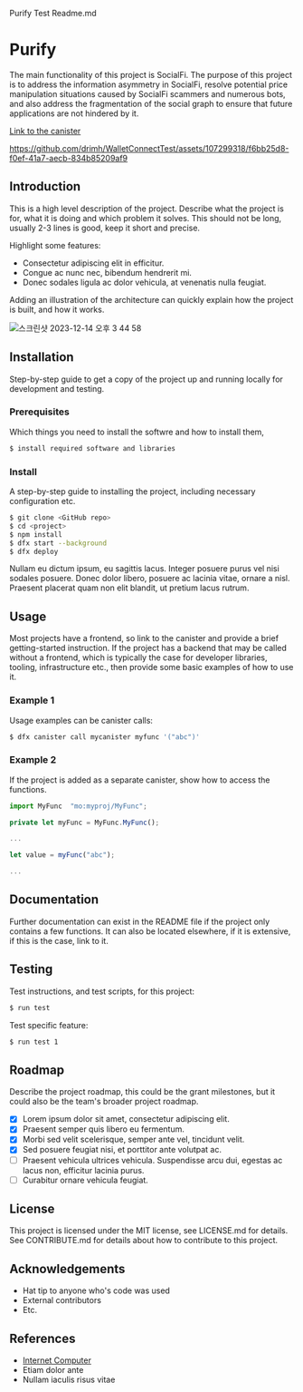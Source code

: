 Purify Test Readme.md 

# Purify
The main functionality of this project is SocialFi. 
The purpose of this project is to address the information asymmetry in SocialFi, resolve potential price manipulation situations caused by SocialFi scammers and numerous bots, and also address the fragmentation of the social graph to ensure that future applications are not hindered by it.

[Link to the canister](https://oz5wg-liaaa-aaaap-qb43a-cai.icp0.io/)

https://github.com/drimh/WalletConnectTest/assets/107299318/f6bb25d8-f0ef-41a7-aecb-834b85209af9

## Introduction
This is a high level description of the project. Describe what the project is for, what it is doing and which problem it solves. This should not be long, usually 2-3 lines is good, keep it short and precise.

Highlight some features:
- Consectetur adipiscing elit in efficitur.
- Congue ac nunc nec, bibendum hendrerit mi.
- Donec sodales ligula ac dolor vehicula, at venenatis nulla feugiat.

Adding an illustration of the architecture can quickly explain how the project is built, and how it works. 

![스크린샷 2023-12-14 오후 3 44 58](https://github.com/drimh/WalletConnectTest/assets/107299318/a340fdde-dfc5-4445-8413-7e04e2932d62)

## Installation
Step-by-step guide to get a copy of the project up and running locally for development and testing.

### Prerequisites
Which things you need to install the softwre and how to install them,

```bash
$ install required software and libraries
```

### Install
A step-by-step guide to installing the project, including necessary configuration etc.

```bash
$ git clone <GitHub repo>
$ cd <project>
$ npm install
$ dfx start --background
$ dfx deploy
```

Nullam eu dictum ipsum, eu sagittis lacus. Integer posuere purus vel nisi sodales posuere. Donec dolor libero, posuere ac lacinia vitae, ornare a nisl. Praesent placerat quam non elit blandit, ut pretium lacus rutrum.

## Usage
Most projects have a frontend, so link to the canister and provide a brief getting-started instruction. If the project has a backend that may be called without a frontend, which is typically the case for developer libraries, tooling, infrastructure etc., then provide some basic examples of how to use it. 

### Example 1
Usage examples can be canister calls:

```bash
$ dfx canister call mycanister myfunc '("abc")'
```

### Example 2
If the project is added as a separate canister, show how to access the functions.

```javascript
import MyFunc  "mo:myproj/MyFunc";  

private let myFunc = MyFunc.MyFunc();

...

let value = myFunc("abc");

...
```

## Documentation
Further documentation can exist in the README file if the project only contains a few functions. It can also be located elsewhere, if it is extensive, if this is the case, link to it.  

## Testing
Test instructions, and test scripts, for this project:

```bash
$ run test
```

Test specific feature:

```bash
$ run test 1
```

## Roadmap
Describe the project roadmap, this could be the grant milestones, but it could also be the team's broader project roadmap.

- [x] Lorem ipsum dolor sit amet, consectetur adipiscing elit.
- [x] Praesent semper quis libero eu fermentum. 
- [x] Morbi sed velit scelerisque, semper ante vel, tincidunt velit. 
- [x] Sed posuere feugiat nisi, et porttitor ante volutpat ac.
- [ ] Praesent vehicula ultrices vehicula. Suspendisse arcu dui, egestas ac lacus non, efficitur lacinia purus.
- [ ] Curabitur ornare vehicula feugiat.

## License
This project is licensed under the MIT license, see LICENSE.md for details. See CONTRIBUTE.md for details about how to contribute to this project. 

## Acknowledgements
- Hat tip to anyone who's code was used
- External contributors
- Etc.

## References
- [Internet Computer](https://internetcomputer.org)
- Etiam dolor ante
- Nullam iaculis risus vitae


